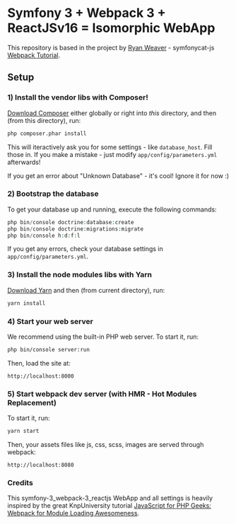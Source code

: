 # Symfony 3 + Webpack 3 + ReactJSv16 = Isomorphic WebApp

This repository is based in the project by [Ryan Weaver](https://github.com/weaverryan) - symfonycat-js [Webpack Tutorial](https://github.com/weaverryan/symfonycat-js).

## Setup

### 1) Install the vendor libs with Composer!

[Download Composer](https://getcomposer.org/) either globally or right
into *this* directory, and then (from this directory), run:

```bash
php composer.phar install
```

This will iteractively ask you for some settings - like `database_host`.
Fill those in. If you make a mistake - just modify `app/config/parameters.yml`
afterwards!

If you get an error about "Unknown Database" - it's cool! Ignore it for now :)

### 2) Bootstrap the database

To get your database up and running, execute the following commands:

```php
php bin/console doctrine:database:create
php bin/console doctrine:migrations:migrate
php bin/console h:d:f:l
```

If you get any errors, check your database settings in `app/config/parameters.yml`.

### 3) Install the node modules libs with Yarn

[Download Yarn](https://yarnpkg.com/en/docs/install) and then (from current directory), run:

```bash
yarn install
```
    
### 4) Start your web server

We recommend using the built-in PHP web server. To start it, run:

```bash
php bin/console server:run
```

Then, load the site at:

    http://localhost:8000
    
### 5) Start webpack dev server (with HMR - Hot Modules Replacement)

To start it, run:

```bash
yarn start
```

Then, your assets files like js, css, scss, images are served through webpack:

    http://localhost:8080

### Credits
This symfony-3_webpack-3_reactjs WebApp and all settings is heavily inspired 
by the great KnpUniversity tutorial [JavaScript for PHP Geeks: Webpack for Module Loading Awesomeness](https://knpuniversity.com/screencast/javascript-webpack/).